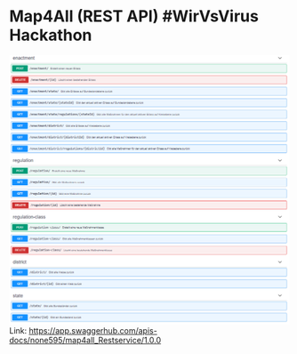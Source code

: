 # Map4All (REST API) #WirVsVirus Hackathon
![REST API](resources/Swagger_REST.PNG "REST API")\
Link: https://app.swaggerhub.com/apis-docs/none595/map4all_Restservice/1.0.0
